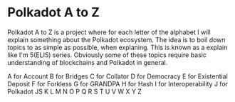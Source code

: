 # Polkadot A to Z

Polkadot A to Z is a project where for each letter of the alphabet I will explain something about the Polkadot ecosystem. The idea is to boil down topics to as simple as possible, when explaning. This is known as a explain like I'm 5(ELI5) series. Obviously some of these topics require basic understanding of blockchains and Polkadot in general.

A for Account
B for Bridges
C for Collator
D for Democracy
E for Existential Deposit
F for Forkless
G for GRANDPA
H for Hash
I for Interoperability
J for Polkadot JS
K
L
M
N
O
P
Q
R
S
T
U
V
W
X
Y
Z

